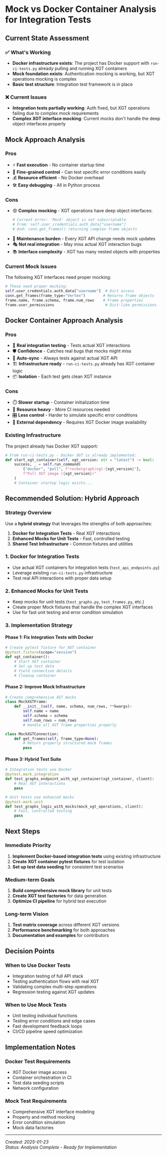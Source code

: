 # Mock vs Docker Container Analysis for Integration Tests

## Current State Assessment

### ✅ What's Working
- **Docker infrastructure exists**: The project has Docker support with `run-ci-tests.py` already pulling and running XGT containers
- **Mock foundation exists**: Authentication mocking is working, but XGT operations mocking is complex
- **Basic test structure**: Integration test framework is in place

### ❌ Current Issues
- **Integration tests partially working**: Auth fixed, but XGT operations failing due to complex mock requirements
- **Complex XGT interface mocking**: Current mocks don't handle the deep object interfaces properly

## Mock Approach Analysis

### Pros
- ⚡ **Fast execution** - No container startup time
- 🔧 **Fine-grained control** - Can test specific error conditions easily
- 💰 **Resource efficient** - No Docker overhead
- 🛠️ **Easy debugging** - All in Python process

### Cons
- 😰 **Complex mocking** - XGT operations have deep object interfaces:
  ```python
  # Current error: 'Mock' object is not subscriptable
  # From: self.user_credentials.auth_data["username"] 
  # And: conn.get_frames() returning complex frame objects
  ```
- 🔄 **Maintenance burden** - Every XGT API change needs mock updates
- 🎭 **Not real integration** - May miss actual XGT interaction bugs
- 📚 **Interface complexity** - XGT has many nested objects with properties

### Current Mock Issues
The following XGT interfaces need proper mocking:

```python
# These need proper mocking:
self.user_credentials.auth_data["username"]  # Dict access
conn.get_frames(frame_type="Vertex")        # Returns frame objects  
frame.name, frame.schema, frame.num_rows    # Frame properties
frame.user_permissions                       # Dict-like permissions
```

## Docker Container Approach Analysis

### Pros
- 🎯 **Real integration testing** - Tests actual XGT interactions
- 🛡️ **Confidence** - Catches real bugs that mocks might miss
- 🔄 **Auto-sync** - Always tests against actual XGT API
- 🏗️ **Infrastructure ready** - `run-ci-tests.py` already has XGT container logic
- 📦 **Isolation** - Each test gets clean XGT instance

### Cons
- ⏱️ **Slower startup** - Container initialization time
- 💾 **Resource heavy** - More CI resources needed
- 🎛️ **Less control** - Harder to simulate specific error conditions
- 🔌 **External dependency** - Requires XGT Docker image availability

### Existing Infrastructure
The project already has Docker XGT support:

```python
# From run-ci-tests.py - Docker XGT is already implemented:
def start_xgt_container(self, xgt_version: str = "latest") -> bool:
    success, _ = self.run_command(
        ["docker", "pull", f"rocketgraph/xgt:{xgt_version}"],
        f"Pull XGT image ({xgt_version})"
    )
    # Container startup logic exists...
```

## Recommended Solution: Hybrid Approach

### Strategy Overview
Use a **hybrid strategy** that leverages the strengths of both approaches:

1. **Docker for Integration Tests** - Real XGT interactions
2. **Enhanced Mocks for Unit Tests** - Fast, controlled testing
3. **Shared Test Infrastructure** - Common fixtures and utilities

### 1. Docker for Integration Tests
- Use actual XGT containers for integration tests (`test_api_endpoints.py`)
- Leverage existing `run-ci-tests.py` infrastructure
- Test real API interactions with proper data setup

### 2. Enhanced Mocks for Unit Tests
- Keep mocks for unit tests (`test_graphs.py`, `test_frames.py`, etc.)
- Create proper Mock fixtures that handle the complex XGT interfaces
- Use for fast unit testing and error condition simulation

### 3. Implementation Strategy

#### Phase 1: Fix Integration Tests with Docker
```python
# Create pytest fixture for XGT container
@pytest.fixture(scope="session")
def xgt_container():
    # Start XGT container
    # Set up test data
    # Yield connection details
    # Cleanup container
```

#### Phase 2: Improve Mock Infrastructure
```python
# Create comprehensive XGT mocks
class MockXGTFrame:
    def __init__(self, name, schema, num_rows, **kwargs):
        self.name = name
        self.schema = schema
        self.num_rows = num_rows
        # Handle all XGT frame properties properly

class MockXGTConnection:
    def get_frames(self, frame_type=None):
        # Return properly structured mock frames
        pass
```

#### Phase 3: Hybrid Test Suite
```python
# Integration tests use Docker
@pytest.mark.integration
def test_graphs_endpoint_with_xgt_container(xgt_container, client):
    # Real XGT interactions
    pass

# Unit tests use enhanced mocks  
@pytest.mark.unit
def test_graphs_logic_with_mocks(mock_xgt_operations, client):
    # Fast, controlled testing
    pass
```

## Next Steps

### Immediate Priority
1. **Implement Docker-based integration tests** using existing infrastructure
2. **Create XGT container pytest fixtures** for test isolation
3. **Set up test data seeding** for consistent test scenarios

### Medium-term Goals
1. **Build comprehensive mock library** for unit tests
2. **Create XGT test factories** for data generation
3. **Optimize CI pipeline** for hybrid test execution

### Long-term Vision
1. **Test matrix coverage** across different XGT versions
2. **Performance benchmarking** for both approaches
3. **Documentation and examples** for contributors

## Decision Points

### When to Use Docker Tests
- Integration testing of full API stack
- Testing authentication flows with real XGT
- Validating complex multi-step operations
- Regression testing against XGT updates

### When to Use Mock Tests
- Unit testing individual functions
- Testing error conditions and edge cases
- Fast development feedback loops
- CI/CD pipeline speed optimization

## Implementation Notes

### Docker Test Requirements
- XGT Docker image access
- Container orchestration in CI
- Test data seeding scripts
- Network configuration

### Mock Test Requirements
- Comprehensive XGT interface modeling
- Property and method mocking
- Error condition simulation
- Mock data factories

---

*Created: 2025-01-23*  
*Status: Analysis Complete - Ready for Implementation*